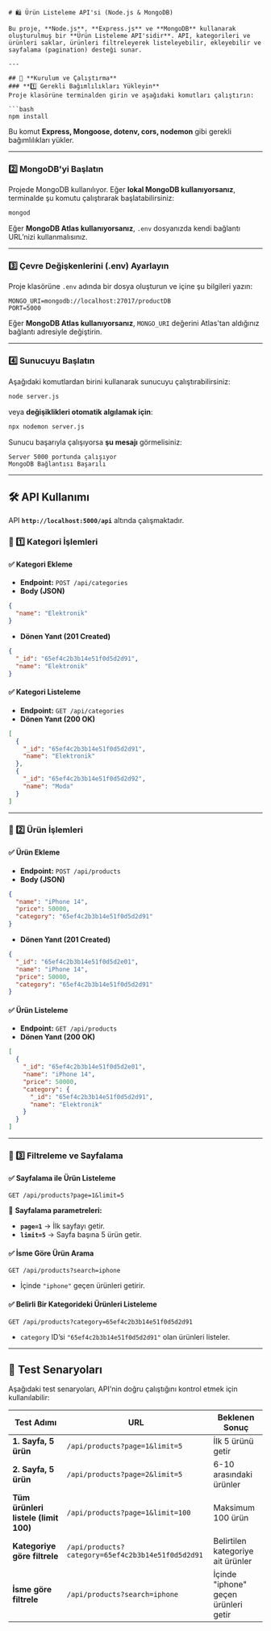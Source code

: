 ```
# 🛍️ Ürün Listeleme API'si (Node.js & MongoDB)

Bu proje, **Node.js**, **Express.js** ve **MongoDB** kullanarak oluşturulmuş bir **Ürün Listeleme API'sidir**. API, kategorileri ve ürünleri saklar, ürünleri filtreleyerek listeleyebilir, ekleyebilir ve sayfalama (pagination) desteği sunar.

---

## 🚀 **Kurulum ve Çalıştırma**
### **1️⃣ Gerekli Bağımlılıkları Yükleyin**
Proje klasörüne terminalden girin ve aşağıdaki komutları çalıştırın:

```bash
npm install
```

Bu komut **Express, Mongoose, dotenv, cors, nodemon** gibi gerekli bağımlılıkları yükler.

---

### **2️⃣ MongoDB'yi Başlatın**
Projede MongoDB kullanılıyor. Eğer **lokal MongoDB kullanıyorsanız**, terminalde şu komutu çalıştırarak başlatabilirsiniz:

```bash
mongod
```
Eğer **MongoDB Atlas kullanıyorsanız**, `.env` dosyanızda kendi bağlantı URL’nizi kullanmalısınız.

---

### **3️⃣ Çevre Değişkenlerini (.env) Ayarlayın**
Proje klasörüne `.env` adında bir dosya oluşturun ve içine şu bilgileri yazın:

```
MONGO_URI=mongodb://localhost:27017/productDB
PORT=5000
```
Eğer **MongoDB Atlas kullanıyorsanız**, `MONGO_URI` değerini Atlas'tan aldığınız bağlantı adresiyle değiştirin.

---

### **4️⃣ Sunucuyu Başlatın**
Aşağıdaki komutlardan birini kullanarak sunucuyu çalıştırabilirsiniz:

```bash
node server.js
```
veya **değişiklikleri otomatik algılamak için**:
```bash
npx nodemon server.js
```

Sunucu başarıyla çalışıyorsa **şu mesajı** görmelisiniz:
```
Server 5000 portunda çalışıyor
MongoDB Bağlantısı Başarılı
```

---

## 🛠 **API Kullanımı**
API **`http://localhost:5000/api`** altında çalışmaktadır.

### **📌 1️⃣ Kategori İşlemleri**
#### ✅ **Kategori Ekleme**
- **Endpoint:** `POST /api/categories`
- **Body (JSON)**
```json
{
  "name": "Elektronik"
}
```
- **Dönen Yanıt (201 Created)**
```json
{
  "_id": "65ef4c2b3b14e51f0d5d2d91",
  "name": "Elektronik"
}
```

#### ✅ **Kategori Listeleme**
- **Endpoint:** `GET /api/categories`
- **Dönen Yanıt (200 OK)**
```json
[
  {
    "_id": "65ef4c2b3b14e51f0d5d2d91",
    "name": "Elektronik"
  },
  {
    "_id": "65ef4c2b3b14e51f0d5d2d92",
    "name": "Moda"
  }
]
```

---

### **📌 2️⃣ Ürün İşlemleri**
#### ✅ **Ürün Ekleme**
- **Endpoint:** `POST /api/products`
- **Body (JSON)**
```json
{
  "name": "iPhone 14",
  "price": 50000,
  "category": "65ef4c2b3b14e51f0d5d2d91"
}
```
- **Dönen Yanıt (201 Created)**
```json
{
  "_id": "65ef4c2b3b14e51f0d5d2e01",
  "name": "iPhone 14",
  "price": 50000,
  "category": "65ef4c2b3b14e51f0d5d2d91"
}
```

#### ✅ **Ürün Listeleme**
- **Endpoint:** `GET /api/products`
- **Dönen Yanıt (200 OK)**
```json
[
  {
    "_id": "65ef4c2b3b14e51f0d5d2e01",
    "name": "iPhone 14",
    "price": 50000,
    "category": {
      "_id": "65ef4c2b3b14e51f0d5d2d91",
      "name": "Elektronik"
    }
  }
]
```

---

### **📌 3️⃣ Filtreleme ve Sayfalama**
#### ✅ **Sayfalama ile Ürün Listeleme**
```plaintext
GET /api/products?page=1&limit=5
```
📌 **Sayfalama parametreleri:**
- **`page=1`** → İlk sayfayı getir.
- **`limit=5`** → Sayfa başına 5 ürün getir.

#### ✅ **İsme Göre Ürün Arama**
```plaintext
GET /api/products?search=iphone
```
- İçinde `"iphone"` geçen ürünleri getirir.

#### ✅ **Belirli Bir Kategorideki Ürünleri Listeleme**
```plaintext
GET /api/products?category=65ef4c2b3b14e51f0d5d2d91
```
- `category` ID’si `"65ef4c2b3b14e51f0d5d2d91"` olan ürünleri listeler.

---

## 🧪 **Test Senaryoları**
Aşağıdaki test senaryoları, API'nin doğru çalıştığını kontrol etmek için kullanılabilir:

| Test Adımı                         | URL                                             | Beklenen Sonuç |
|-------------------------------------|-------------------------------------------------|----------------|
| **1. Sayfa, 5 ürün**               | `/api/products?page=1&limit=5`                  | İlk 5 ürünü getir |
| **2. Sayfa, 5 ürün**               | `/api/products?page=2&limit=5`                  | 6-10 arasındaki ürünler |
| **Tüm ürünleri listele (limit 100)**| `/api/products?page=1&limit=100`                | Maksimum 100 ürün |
| **Kategoriye göre filtrele**        | `/api/products?category=65ef4c2b3b14e51f0d5d2d91` | Belirtilen kategoriye ait ürünler |
| **İsme göre filtrele**              | `/api/products?search=iphone`                   | İçinde "iphone" geçen ürünleri getir |
